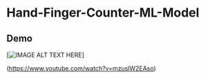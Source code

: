 # Hand-Finger-Counter-ML-Model


## Demo


[![IMAGE ALT TEXT HERE](https://img.youtube.com/vi/mzuslW2EAso/0.jpg)]

(https://www.youtube.com/watch?v=mzuslW2EAso)
